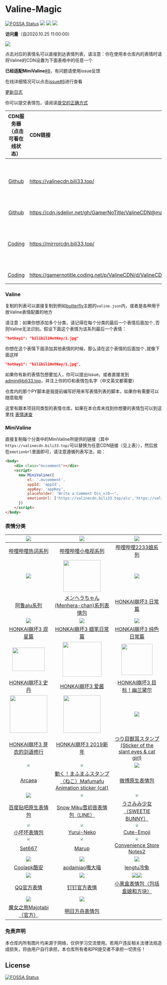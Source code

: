 # Valine-Magic

[![FOSSA Status](https://app.fossa.com/api/projects/git%2Bgithub.com%2FGamerNoTitle%2FValine-Magic.svg?type=shield)](https://app.fossa.com/projects/git%2Bgithub.com%2FGamerNoTitle%2FValine-Magic?ref=badge_shield) ![](https://data.jsdelivr.com/v1/package/gh/GamerNoTitle/ValineCDN/badge) ![](https://img.shields.io/github/last-commit/GamerNoTitle/Valine-Magic?style=for-the-badge) ![](https://img.shields.io/github/repo-size/GamerNoTitle/ValineCDN?style=for-the-badge) 

**访问量**（自2020.10.25 11:00:00）

![](https://count.getloli.com/get/@GamerNoTitle@Valine-Magic?theme=gelbooru)

点击对应的表情名可以直接到达表情列表，请注意：你在使用本仓库内的表情时请将Valine的CDN设置为下面表格中的任意一个

**已经适配MiniValine**[#8](https://github.com/GamerNoTitle/Valine-Magic/issues/8)，有问题请使用issue反馈

在线详细情况可以点击[issue#6](https://github.com/GamerNoTitle/Valine-Magic/issues/6)进行查看

[更新日志](https://github.com/GamerNoTitle/Valine-Magic/discussions?discussions_q=category%3A%E6%9B%B4%E6%96%B0%E6%97%A5%E5%BF%97)

你可以提交表情包，请阅读[提交的正确方式](https://github.com/GamerNoTitle/Valine-Magic/tree/master/docs/Submit.md)

|        CDN服务器（点击可看在线状态）         | CDN链接                                                      |     优势     |                       劣势                        |
| :------------------------------------------: | :----------------------------------------------------------- | :----------: | :-----------------------------------------------: |
| [Github](https://stats.bili33.top/785622714) | https://valinecdn.bili33.top/                                |  链接短，快  |    有CloudFlare的301跳转作为统计，有可能会崩服    |
| [Github](https://stats.bili33.top/785622715) | https://cdn.jsdelivr.net/gh/GamerNoTitle/ValineCDN@master/   |    非常快    |                   有可能会崩服                    |
| [Coding](https://stats.bili33.top/785622717) | https://mirrorcdn.bili33.top/                                | 链接短，较快 | 有CloudFlare的301跳转作为统计，Coding服务器总是崩 |
| [Coding](https://stats.bili33.top/785622720) | https://gamernotitle.coding.net/p/ValineCDN/d/ValineCDN/git/raw/master/ |     较快     |                Coding服务器总是崩                 |

### Valine

复制的列表可以直接复制到例如[butterfly](https://github.com/jerryc127/hexo-theme-butterfly)主题的`valine.json`内，或者是各种用于放Valine表情配置的地方

请注意：如果你想添加多个分类，请记得在每个分类的最后一个表情后面加个`,`否则Valine无法识别。假设下面这个表情为该系列最后一个表情：

```json
"hotkey1": "bilibiliHotKey/1.jpg"
```

你想在这个表情下面添加其他表情的时候，那么请在这个表情的后面加个`,`就像下面这样

```json
"hotkey1": "bilibiliHotKey/1.jpg",
```

如果你有新的表情包想要加入，你可以提出issue，或者直接发到[admin@bili33.top](mailto:admin@bili33.top)，并注上你的ID和表情包名字（中文英文都需要）

仓库内的那个PY脚本是我提前编写好用来写表情列表的脚本，如果你有需要可以随意取用

这里有跟本项目同类型的表情仓库，如果在本仓库未找到你想要的表情包可以到这里找 [表情速查](https://www.antmoe.ml/)

### MiniValine

直接复制每个分类中的MiniValine所提供的链接（其中`https://valinecdn.bili33.top/`可以替换为任意CDN链接（见上表）），然后放在`emotionUrl`里面即可，请注意遵循列表写法，如：

```html
<body>
    <div class="mvcomment"></div>
    <script>
      new MiniValine({
          el: '.mvcomment',
          appId: 'appId',
          appKey: 'appKey',
          placeholder: 'Write a Comment O(∩_∩)O~~',
          emotionUrl: ['https://valinecdn.bili33.top/alu','https://valinecdn.bili33.top/bilibiliHotKey']
      })
    </script>
</body>

```

### 表情分类


|    ![](https://valinecdn.bili33.top/bilibiliHotKey/7.jpg)    |  ![](https://valinecdn.bili33.top/bilibilitv/[tv_doge].png)  | ![](https://valinecdn.bili33.top/bilibili2233/[2233娘_第一].png) |
| :----------------------------------------------------------: | :----------------------------------------------------------: | :----------------------------------------------------------: |
| [哔哩哔哩热词系列](https://github.com/GamerNoTitle/Valine-Magic/tree/master/Classification/bilibili/hotkey热词系列) | [哔哩哔哩小电视系列](https://github.com/GamerNoTitle/Valine-Magic/tree/master/Classification/bilibili/tv小电视系列) | [哔哩哔哩2233娘系列](https://github.com/GamerNoTitle/Valine-Magic/tree/master/Classification/bilibili/2233娘系列) |
|        ![](https://valinecdn.bili33.top/alu/中枪.png)        | <img src='https://valinecdn.bili33.top/Menhera-chan/5.jpg' width=120 height=102></img> |    ![](https://valinecdn.bili33.top/HONKAI3-Daily/14.gif)    |
| [阿鲁alu系列](https://github.com/GamerNoTitle/Valine-Magic/tree/master/Classification/alu) | [メンヘラちゃん(Menhera-chan)系列表情包](https://github.com/GamerNoTitle/Valine-Magic/tree/master/Classification/Menhera-chan) | [HONKAI崩坏3 日常篇](https://github.com/GamerNoTitle/Valine-Magic/tree/master/Classification/HONKAI3/HONKAI3-Daily) |
|     ![](https://valinecdn.bili33.top/HONKAI3-Star/3.gif)     |   ![](https://valinecdn.bili33.top/HONKAI3-Crayon/16.gif)    |    ![](https://valinecdn.bili33.top/HONKAI3-Pure/13.gif)     |
| [HONKAI崩坏3 观星篇](https://github.com/GamerNoTitle/Valine-Magic/tree/master/Classification/HONKAI3/HONKAI3-Star) | [HONKAI崩坏3 蜡笔日常篇](https://github.com/GamerNoTitle/Valine-Magic/tree/master/Classification/HONKAI3/HONKAI3-Crayon) | [HONKAI崩坏3 纯色日常篇](https://github.com/GamerNoTitle/Valine-Magic/tree/master/Classification/HONKAI3/HONKAI3-Pure) |
| <img src='https://valinecdn.bili33.top/HONKAI3-Stan/4f921b8ad8c16f3d2c73e3c04c5735ca9b41187b.gif' width=104 height=74.4> | <img src='https://valinecdn.bili33.top/HONKAI3-AIChan/d65b36ccae610bc4479209cd6e62bb91b0f76188.jpg' width=125 height=111></img> | <img src='https://valinecdn.bili33.top/HONKAI3-Durandal-Search/f1b9a456587638e488d93ccaa95dde59aef3af01.gif' height=100 width=100></img> |
| [HONKAI崩坏3 史丹](https://github.com/GamerNoTitle/Valine-Magic/tree/master/Classification/HONKAI3/HONKAI3-Stan) | [HONKAI崩坏3 爱酱](https://github.com/GamerNoTitle/Valine-Magic/tree/master/Classification/HONKAI3/HONKAI3-AIChan) | [HONKAI崩坏3 目标！幽兰黛尔](https://github.com/GamerNoTitle/Valine-Magic/tree/master/Classification/HONKAI3/HONKAI3-Durandal-Search) |
| <img src='https://valinecdn.bili33.top/HONKAI3-MEI/bf68423446465d396d3cbd8856882b5e9fb1c0c7.gif' width=120 height=120> | <img src='https://valinecdn.bili33.top/HONKAI3-NEWYEAR-2019/dc1a2b2032fad29373fe8460d4ad89ca848355a9.jpg' width=120 height=120> | ![](https://valinecdn.bili33.top/Tsuri-me-ju_mimi/10753793_key@2x.png) |
| [HONKAI崩坏3 芽衣的剑道修行](https://github.com/GamerNoTitle/Valine-Magic/tree/master/Classification/HONKAI3/HONKAI3-MEI) | [HONKAI崩坏3 2019新年](https://github.com/GamerNoTitle/Valine-Magic/tree/master/Classification/HONKAI3/HONKAI3-NEWYEAR-2019) | [つり目獣耳スタンプ(Sticker of the slant eyes & cat girl)](https://github.com/GamerNoTitle/Valine-Magic/tree/master/Classification/Tsuri-me-ju-mimi) |
| <img src="https://valinecdn.bili33.top/Arcaea/184064198.png" style="zoom:50%;" /> | <img src="https://valinecdn.bili33.top/Mafumafu/199749477.png" style="zoom:50%;" /> |     ![](https://valinecdn.bili33.top/weibo/d_jiyan.png)      |
| [Arcaea](https://github.com/GamerNoTitle/Valine-Magic/tree/master/Classification/Arcaea) | [動く！まふまふスタンプ（ねこ）Mafumafu Animation sticker (cat)](https://github.com/GamerNoTitle/Valine-Magic/tree/master/Classification/MafuMafu) | [微博原生表情包](https://github.com/GamerNoTitle/Valine-Magic/tree/master/Classification/weibo) |
| ![](https://valinecdn.bili33.top/Tieba-New/image_emoticon25.png) | <img src="https://valinecdn.bili33.top/Snow-Miku/3583066@2x.png" style="zoom:50%;" /> | <img src="https://valinecdn.bili33.top/Sweetie-Bunny/12311679.png" style="zoom:50%;" /> |
| [百度贴吧原生表情包](https://github.com/GamerNoTitle/Valine-Magic/tree/master/Classification/Tieba) | [Snow Miku雪初音表情包（LINE）](https://github.com/GamerNoTitle/Valine-Magic/tree/master/Classification/Snow-Miku) | [うさみみ少女（SWEETIE BUNNY）](https://github.com/GamerNoTitle/Valine-Magic/tree/master/Classification/Sweetie-Bunny) |
| <img src="https://valinecdn.bili33.top/Little-Bad/我们一起做坏坏的事.jpg" style="zoom:50%;" /> | <img src="https://valinecdn.bili33.top/Yurui-Neko/029.png" style="zoom:50%;" /> | <img src="https://valinecdn.bili33.top/Cute-Emoji/010.png" style="zoom:50%;" /> |
| [小坏坏表情包](https://github.com/GamerNoTitle/Valine-Magic/tree/master/Classification/Little-Bad) | [Yurui-Neko](https://github.com/GamerNoTitle/Valine-Magic/tree/master/Classification/Yurui-Neko) | [Cute-Emoji](https://github.com/GamerNoTitle/Valine-Magic/tree/master/Classification/Cute-Emoji) |
| <img src="https://valinecdn.bili33.top/Set667/032.png" style="zoom:50%;" /> | <img src="https://valinecdn.bili33.top/Marup/038.png" style="zoom:50%;" /> | <img src="https://valinecdn.bili33.top/Convenience-Store-Notes2/010.png" style="zoom:50%;" /> |
| [Set667](https://github.com/GamerNoTitle/Valine-Magic/tree/master/Classification/Set667) | [Marup](https://github.com/GamerNoTitle/Valine-Magic/tree/master/Classification/Marup) | [Convenience Store Notes2](https://github.com/GamerNoTitle/Valine-Magic/tree/master/Classification/Convenience-Store-Notes2) |
| ![](https://valinecdn.bili33.top/Coolapk/coolapk_emotion_71.png) |      ![](https://valinecdn.bili33.top/aodamiao/01.gif)       |       ![](https://valinecdn.bili33.top/lengtu/04.gif)        |
| [Coolapk酷安](https://github.com/GamerNoTitle/Valine-Magic/tree/master/Classification/Coolapk) | [aodamiao嗷大喵](https://github.com/GamerNoTitle/Valine-Magic/tree/master/Classification/aodamiao) | [lengtu冷兔](https://github.com/GamerNoTitle/Valine-Magic/tree/master/Classification/lengtu) |
|       ![](https://valinecdn.bili33.top/QQ/tuosai.gif)        |  ![](https://valinecdn.bili33.top/dingtalk/emotion_107.png)  | ![](https://valinecdn.bili33.top/Heybox/expression_heziji_22.png)![](https://valinecdn.bili33.top/Heybox/expression_cube_wa.png) |
| [QQ官方表情](https://github.com/GamerNoTitle/Valine-Magic/tree/master/Classification/QQ) | [钉钉官方表情](https://github.com/GamerNoTitle/Valine-Magic/tree/master/Classification/dingtalk) | [小黑盒表情包（包括盒娘和方块）](https://github.com/GamerNoTitle/Valine-Magic/tree/master/Classification/Heybox) |
|   ![](https://valinecdn.bili33.top/Majotabi/367516718.png)   | ![](https://valinecdn.bili33.top/Arknights/coffeehouse_01.jpg) |                                                              |
| [魔女之旅Majotabi（官方）](https://github.com/GamerNoTitle/Valine-Magic/tree/master/Classification/Majotabi) | [明日方舟表情包](https://github.com/GamerNoTitle/Valine-Magic/tree/master/Classification/Arknights) |                                                              |

### 免责声明
本仓库内所有图片均来源于网络，仅供学习交流使用。若用户违反相关法律法规造成损失，将由用户自行承担，本仓库所有者和PR提交者不承担一切责任！



## License
[![FOSSA Status](https://app.fossa.com/api/projects/git%2Bgithub.com%2FGamerNoTitle%2FValine-Magic.svg?type=large)](https://app.fossa.com/projects/git%2Bgithub.com%2FGamerNoTitle%2FValine-Magic?ref=badge_large)
